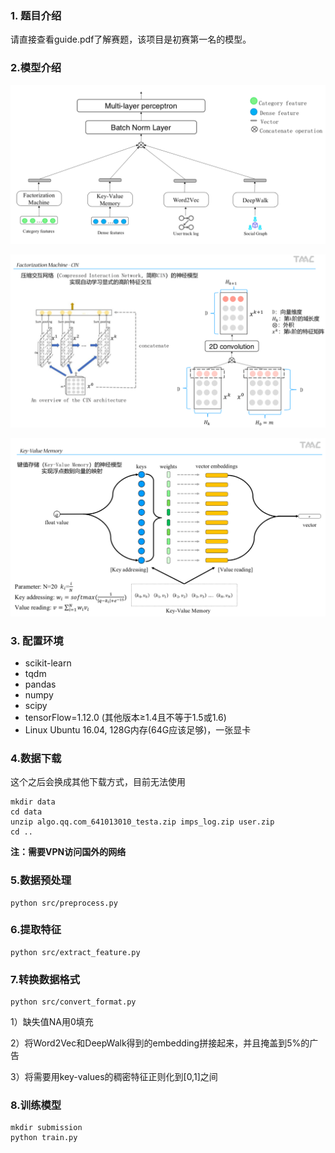 ### 1. 题目介绍

请直接查看guide.pdf了解赛题，该项目是初赛第一名的模型。

### 2.模型介绍

![avatar](picture/framework.png)

![avatar](picture/CIN.png)

![avatar](picture/key-value.png)

### 3. 配置环境

- scikit-learn
- tqdm
- pandas
- numpy
- scipy
- tensorFlow=1.12.0 (其他版本≥1.4且不等于1.5或1.6)
- Linux Ubuntu 16.04, 128G内存(64G应该足够)，一张显卡 

### 4.数据下载
这个之后会换成其他下载方式，目前无法使用

```shell
mkdir data 
cd data
unzip algo.qq.com_641013010_testa.zip imps_log.zip user.zip
cd ..
```

**注：需要VPN访问国外的网络**

### 5.数据预处理

```shell
python src/preprocess.py
```

### 6.提取特征

```shell
python src/extract_feature.py
```

### 7.转换数据格式

```shell
python src/convert_format.py
```

1）缺失值NA用0填充

2）将Word2Vec和DeepWalk得到的embedding拼接起来，并且掩盖到5%的广告

3）将需要用key-values的稠密特征正则化到[0,1]之间

### 8.训练模型

```shell
mkdir submission
python train.py
```

